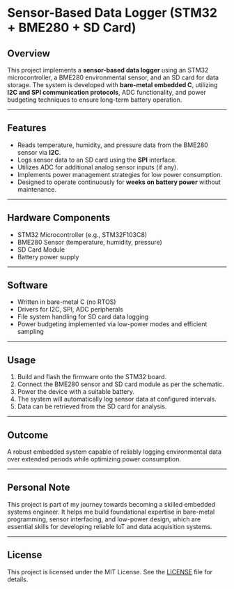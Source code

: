 # Sensor-Based Data Logger (STM32 + BME280 + SD Card)

## Overview

This project implements a **sensor-based data logger** using an STM32 microcontroller, a BME280 environmental sensor, and an SD card for data storage. The system is developed with **bare-metal embedded C**, utilizing **I2C and SPI communication protocols**, ADC functionality, and power budgeting techniques to ensure long-term battery operation.

---

## Features

- Reads temperature, humidity, and pressure data from the BME280 sensor via **I2C**.
- Logs sensor data to an SD card using the **SPI** interface.
- Utilizes ADC for additional analog sensor inputs (if any).
- Implements power management strategies for low power consumption.
- Designed to operate continuously for **weeks on battery power** without maintenance.

---

## Hardware Components

- STM32 Microcontroller (e.g., STM32F103C8)
- BME280 Sensor (temperature, humidity, pressure)
- SD Card Module
- Battery power supply

---

## Software

- Written in bare-metal C (no RTOS)
- Drivers for I2C, SPI, ADC peripherals
- File system handling for SD card data logging
- Power budgeting implemented via low-power modes and efficient sampling

---

## Usage

1. Build and flash the firmware onto the STM32 board.
2. Connect the BME280 sensor and SD card module as per the schematic.
3. Power the device with a suitable battery.
4. The system will automatically log sensor data at configured intervals.
5. Data can be retrieved from the SD card for analysis.
   
---

## Outcome

A robust embedded system capable of reliably logging environmental data over extended periods while optimizing power consumption.

---

## Personal Note

This project is part of my journey towards becoming a skilled embedded systems engineer. It helps me build foundational expertise in bare-metal programming, sensor interfacing, and low-power design, which are essential skills for developing reliable IoT and data acquisition systems.

---

## License

This project is licensed under the MIT License. See the [LICENSE](LICENSE) file for details.
